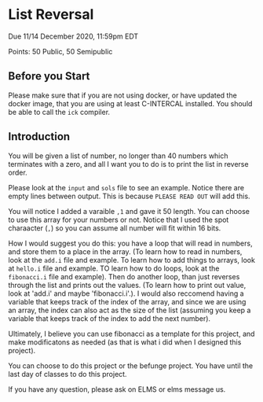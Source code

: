 # List Reversal

Due 11/14 December 2020, 11:59pm EDT

Points: 50 Public, 50 Semipublic

## Before you Start

Please make sure that if you are not using docker, or have updated the docker
image, that you are using at least C-INTERCAL installed. You should be able
to call the `ick` compiler.

## Introduction

You will be given a list of number, no longer than 40 numbers which terminates
with a zero, and all I want you to do is to print the list in reverse order.

Please look at the `input` and `sols` file to see an example. Notice there are 
empty lines between output. This is because `PLEASE READ OUT` will add this.

You will notice I added a varaible `,1` and gave it 50 length. You can choose to
use this array for your numbers or not. Notice that I used the spot charaacter
(`,`) so you can assume all number will fit within 16 bits. 

How I would suggest you do this: you have a loop that will read in numbers, and
store them to a place in the array. (To learn how to read in numbers, look at 
the `add.i` file and example. To learn how to add things to arrays, look at 
`hello.i` file and example. TO learn how to do loops, look at the `fibonacci.i`
file and example). Then do another loop, than just reverses through the list and
prints out the values. (To learn how to print out value, look at 'add.i' and 
maybe 'fibonacci.i'.). I would also reccomend having a variable that keeps track
of the index of the array, and since we are using an array, the index can also
act as the size of the list (assuming you keep a variable that keeps track of 
the index to add the next number). 

Ultimately, I believe you can use fibonacci as a template for this project, and 
make modificatons as needed (as that is what i did when I designed this 
project).

You can choose to do this project or the befunge project. You have until the 
last day of classes to do this project. 

If you have any question, please ask on ELMS or elms message us.
